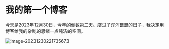 # 我的第一个博客

今天是2023年12月30日，今年的倒数第二天。度过了浑浑噩噩的日子，我决定用博客给我的杂乱的思绪一点纯洁的空间。

![image-20231230221735673](C:\Users\liu13\AppData\Roaming\Typora\typora-user-images\image-20231230221735673.png)

